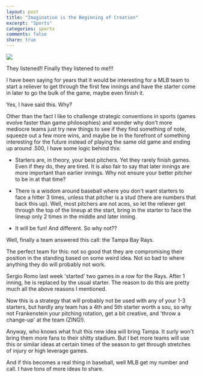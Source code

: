 ```yaml
---
layout: post
title: "Imagination is the Beginning of Creation"
excerpt: "Sports"
categories: sports
comments: false
share: true
---
```


![](http://first.dsjl93js4r4kwz.maxcdn-edge.com/wp-content/uploads/357180519026_Rays_at_Angels.jpg)



They listened!! Finally they listened to me!!!


I have been saying for years that it would be interesting for a MLB team to start a reliever to get through the first few innings and have the starter come in later to go the bulk of the game, maybe even finish it.


Yes, I have said this. Why?


Other than the fact I like to challenge strategic conventions in sports (games evolve faster than game philosophies) and wonder why don't more mediocre teams just try new things to see if they find something of note, squeeze out a few more wins, and maybe be in the forefront of something interesting for the future instead of playing the same old game and ending up around .500, I have some logic behind this:


- Starters are, in theory, your best pitchers. Yet they rarely finish games. Even if they do, they are tired. It is also fair to say that later innings are more important than earlier innings. Why not ensure your better pitcher to be in at that time?

- There is a wisdom around baseball where you don't want starters to face a hitter 3 times, unless that pitcher is a stud (there are numbers that back this up). Well, most pitchers are not aces, so let the reliever get through the top of the lineup at the start, bring in the starter to face the lineup only 2 times in the middle and later inning.


- It will be fun! And different. So why not??


Well, finally a team answered this call: the Tampa Bay Rays. 


The perfect team for this: not so good that they are compromising their position in the standing based on some weird idea. Not so bad to where anything they do will probably not work.


Sergio Romo last week 'started' two games in a row for the Rays. After 1 inning, he is replaced by the usual starter. The reason to do this are pretty much all the above reasons I mentioned. 

Now this is a strategy that will probably not be used with any of your 1-3 starters, but hardly any team has a 4th and 5th starter worth a sou, so why not Frankenstein your pitching rotation, get a bit creative, and 'throw a change-up' at the team (ZING!).


Anyway, who knows what fruit this new idea will bring Tampa. It surly won't bring them more fans to their shitty stadium. But I bet more teams will use this or similar ideas at certain times of the season to get through stretches of injury or high leverage games. 


And if this becomes a real thing in baseball, well MLB get my number and call. I have tons of more ideas to share.










